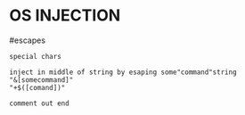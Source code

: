 # OS INJECTION
#escapes
```
special chars

inject in middle of string by esaping some"command"string
"&[somecommand]"
"+$([comand])"

comment out end
```